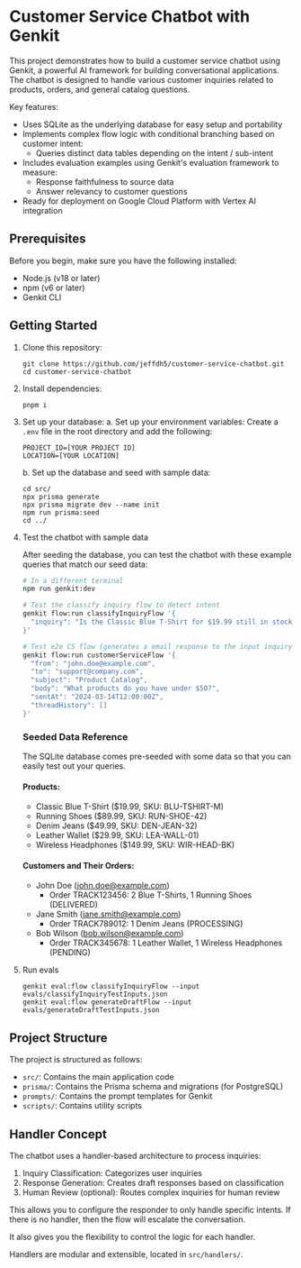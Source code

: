 # Customer Service Chatbot with Genkit
This project demonstrates how to build a customer service chatbot using Genkit, a powerful AI framework for building conversational applications. The chatbot is designed to handle various customer inquiries related to products, orders, and general catalog questions.

Key features:
- Uses SQLite as the underlying database for easy setup and portability
- Implements complex flow logic with conditional branching based on customer intent:
  - Queries distinct data tables depending on the intent / sub-intent
- Includes evaluation examples using Genkit's evaluation framework to measure:
  - Response faithfulness to source data
  - Answer relevancy to customer questions
- Ready for deployment on Google Cloud Platform with Vertex AI integration

## Prerequisites

Before you begin, make sure you have the following installed:

- Node.js (v18 or later)
- npm (v6 or later)
- Genkit CLI

## Getting Started

1. Clone this repository:
   ```
   git clone https://github.com/jeffdh5/customer-service-chatbot.git
   cd customer-service-chatbot
   ```

2. Install dependencies:
   ```
   pnpm i
   ```

3. Set up your database:
   a. Set up your environment variables:
      Create a `.env` file in the root directory and add the following:
      ```
      PROJECT_ID=[YOUR PROJECT ID]
      LOCATION=[YOUR LOCATION]
      ```

   b. Set up the database and seed with sample data:
      ```
      cd src/
      npx prisma generate
      npx prisma migrate dev --name init
      npm run prisma:seed
      cd ../
      ```

4. Test the chatbot with sample data
   
   After seeding the database, you can test the chatbot with these example queries that match our seed data:

   ```bash
   # In a different terminal
   npm run genkit:dev

   # Test the classify inquiry flow to detect intent
   genkit flow:run classifyInquiryFlow '{
     "inquiry": "Is the Classic Blue T-Shirt for $19.99 still in stock?"
   }'

   # Test e2e CS flow (generates a email response to the input inquiry)
   genkit flow:run customerServiceFlow '{
     "from": "john.doe@example.com",
     "to": "support@company.com",
     "subject": "Product Catalog",
     "body": "What products do you have under $50?",
     "sentAt": "2024-03-14T12:00:00Z",
     "threadHistory": []
   }'
   ```

   ### Seeded Data Reference
   The SQLite database comes pre-seeded with some data so that you can
   easily test out your queries.

   #### Products:
   - Classic Blue T-Shirt ($19.99, SKU: BLU-TSHIRT-M)
   - Running Shoes ($89.99, SKU: RUN-SHOE-42)
   - Denim Jeans ($49.99, SKU: DEN-JEAN-32)
   - Leather Wallet ($29.99, SKU: LEA-WALL-01)
   - Wireless Headphones ($149.99, SKU: WIR-HEAD-BK)

   #### Customers and Their Orders:
   - John Doe (john.doe@example.com)
     - Order TRACK123456: 2 Blue T-Shirts, 1 Running Shoes (DELIVERED)
   - Jane Smith (jane.smith@example.com)
     - Order TRACK789012: 1 Denim Jeans (PROCESSING)
   - Bob Wilson (bob.wilson@example.com)
     - Order TRACK345678: 1 Leather Wallet, 1 Wireless Headphones (PENDING)

5. Run evals
   ```
   genkit eval:flow classifyInquiryFlow --input evals/classifyInquiryTestInputs.json 
   genkit eval:flow generateDraftFlow --input evals/generateDraftTestInputs.json
   ```

## Project Structure

The project is structured as follows:

- `src/`: Contains the main application code
- `prisma/`: Contains the Prisma schema and migrations (for PostgreSQL)
- `prompts/`: Contains the prompt templates for Genkit
- `scripts/`: Contains utility scripts

## Handler Concept

The chatbot uses a handler-based architecture to process inquiries:

1. Inquiry Classification: Categorizes user inquiries
2. Response Generation: Creates draft responses based on classification
3. Human Review (optional): Routes complex inquiries for human review

This allows you to configure the responder to only handle specific intents.
If there is no handler, then the flow will escalate the conversation.

It also gives you the flexibility to control the logic for each handler.

Handlers are modular and extensible, located in `src/handlers/`.